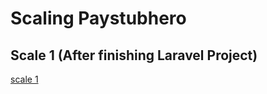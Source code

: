 # Scaling Paystubhero

## Scale 1 (After finishing Laravel Project)

[scale 1](./images/scale-1.png)
